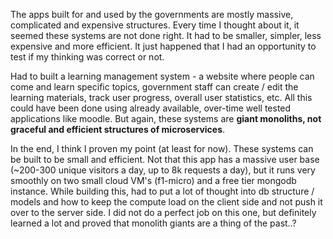 The apps built for and used by the governments are mostly massive, complicated and expensive structures. Every time I thought about it, it seemed these systems are not done right. It had to be smaller, simpler, less expensive and more efficient. It just happened that I had an opportunity to test if my thinking was correct or not.

Had to built a learning management system - a website where people can come and learn specific topics, government staff can create / edit the learning materials, track user progress, overall user statistics, etc. All this could have been done using already available, over-time well tested applications like moodle. But again, these systems are **giant monoliths, not graceful and efficient structures of microservices**.

In the end, I think I proven my point (at least for now). These systems can be built to be small and efficient. Not that this app has a massive user base (~200-300 unique visitors a day, up to 8k requests a day), but it runs very smoothly on two small cloud VM's (f1-micro) and a free tier mongodb instance. While building this, had to put a lot of thought into db structure / models and how to keep the compute load on the client side and not push it over to the server side. I did not do a perfect job on this one, but definitely learned a lot and proved that monolith giants are a thing of the past..?
